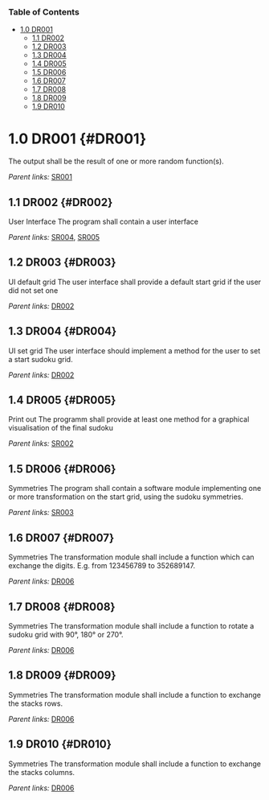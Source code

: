 ### Table of Contents

 * [1.0 DR001](#10-dr001-dr001)
    * [1.1 DR002](#11-dr002-dr002)
    * [1.2 DR003](#12-dr003-dr003)
    * [1.3 DR004](#13-dr004-dr004)
    * [1.4 DR005](#14-dr005-dr005)
    * [1.5 DR006](#15-dr006-dr006)
    * [1.6 DR007](#16-dr007-dr007)
    * [1.7 DR008](#17-dr008-dr008)
    * [1.8 DR009](#18-dr009-dr009)
    * [1.9 DR010](#19-dr010-dr010)

# 1.0 DR001 {#DR001}

The output shall be the result of one or more random function(s).

*Parent links:* [SR001](SR.md#10-sr001-sr001)

## 1.1 DR002 {#DR002}

User Interface
The program shall contain a user interface

*Parent links:* [SR004](SR.md#13-sr004-sr004), [SR005](SR.md#14-sr005-sr005)

## 1.2 DR003 {#DR003}

UI default grid
The user interface shall provide a default start grid if the user did not set one

*Parent links:* [DR002](DR.md#11-dr002-dr002)

## 1.3 DR004 {#DR004}

UI set grid
The user interface should implement a method for the user to set a start sudoku grid.

*Parent links:* [DR002](DR.md#11-dr002-dr002)

## 1.4 DR005 {#DR005}

Print out
The programm shall provide at least one method for a graphical visualisation of the final sudoku

*Parent links:* [SR002](SR.md#11-sr002-sr002)

## 1.5 DR006 {#DR006}

Symmetries
The program shall contain a software module implementing one or more transformation on the start grid, using the sudoku symmetries.

*Parent links:* [SR003](SR.md#12-sr003-sr003)

## 1.6 DR007 {#DR007}

Symmetries
The transformation module shall include a function which can exchange the digits. E.g. from 123456789 to 352689147.

*Parent links:* [DR006](DR.md#15-dr006-dr006)

## 1.7 DR008 {#DR008}

Symmetries
The transformation module shall include a function to rotate a sudoku grid with 90°, 180° or 270°.

*Parent links:* [DR006](DR.md#15-dr006-dr006)

## 1.8 DR009 {#DR009}

Symmetries
The transformation module shall include a function to exchange the stacks rows.

*Parent links:* [DR006](DR.md#15-dr006-dr006)

## 1.9 DR010 {#DR010}

Symmetries
The transformation module shall include a function to exchange the stacks columns.

*Parent links:* [DR006](DR.md#15-dr006-dr006)

